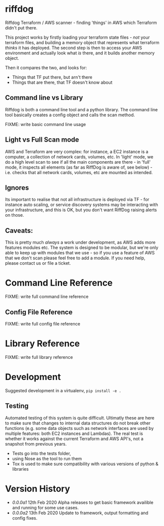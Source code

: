 # riffdog
Riffdog Terraform / AWS scanner - finding 'things' in AWS which Terraform didn't
put there.

This project works by firstly loading your terraform state files - *not* your
terraform files, and building a memory object that represents what terraform 
*thinks* it has deployed. The second step is then to access your AWS environment
and actually look what *is* there, and it builds another memory object.

Then it compares the two, and looks for:

* Things that TF put there, but arn't there
* Things that are there, that TF doesn't know about

## Command line vs Library

Riffdog is both a command line tool and a python library. The command line tool
basically creates a config object and calls the scan method.

FIXME: write basic command line usage

## Light vs Full Scan mode

AWS and Terraform are very complex: for instance, a EC2 instance is a computer,
a collection of network cards, volumes, etc. In 'light' mode, we do a high level
scan to see if all the main components are there - in 'full' mode, it inspects
all elements (as far as RiffDog is aware of, see below) - i.e. checks that all
network cards, volumes, etc are mounted as intended.

## Ignores

Its important to realise that not all infrastructure is deployed via TF - for
instance auto scaling, or service discovery systems may be interacting with your
infrastructure, and this is OK, but you don't want RiffDog raising alerts on
those.

## Caveats:

This is pretty much *always* a work under development, as AWS adds more features
modules etc. The system is designed to be modular, but we're only able to keep
up with modules that we use - so if you use a feature of AWS that we don't scan
please feel free to add a module. If you need help, please contact us or file 
a ticket.


# Command Line Reference

FIXME: write full command line reference

## Config File Reference

FIXME: write full config file reference

# Library Reference

FIXME: write full library reference

# Development 

Suggested development in a virtualenv, `pip install -e .`

## Testing

Automated testing of this system is quite difficult. Ultimatly these are here to make sure that changes to internal data structures do not break other functions (e.g. some data objects such as network interfaces are used by multiple features: both EC2 instances and Lambdas). The real test is whether it works against the current Terraform and AWS API's, not a snapshot from previous years.

* Tests go into the tests folder, 
* using Nose as the tool to run them
* Tox is used to make sure compatibility with various versions of python & libraries

# Version History

* _0.0.0a1_ 12th Feb 2020 Alpha releases to get basic framework availible and running for some use cases.
* _0.0.0a2_ 13th Feb 2020 Update to framework, output formatting and config fixes.